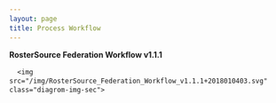 ```yaml
---
layout: page
title: Process Workflow
---
```

**RosterSource Federation Workflow v1.1.1**
  <div class="feature">
     
	  
      <img src="/img/RosterSource_Federation_Workflow_v1.1.1+2018010403.svg" class="diagrom-img-sec">

  </div>

<br/>